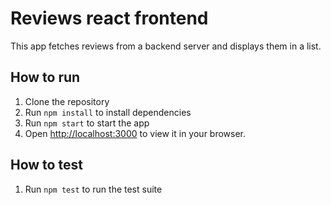 # Reviews react frontend

This app fetches reviews from a backend server and displays them in a list.

## How to run

1. Clone the repository
2. Run `npm install` to install dependencies
3. Run `npm start` to start the app
4. Open [http://localhost:3000](http://localhost:3000) to view it in your browser.

## How to test

1. Run `npm test` to run the test suite
